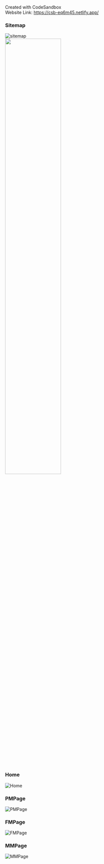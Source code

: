 Created with CodeSandbox  
Website Link: https://csb-eq6m45.netlify.app/  

### Sitemap  
![sitemap](https://user-images.githubusercontent.com/64351360/223666946-bd75723f-2b62-40fd-a31c-38d1787fd445.png)   
<img src=https://user-images.githubusercontent.com/64351360/223666946-bd75723f-2b62-40fd-a31c-38d1787fd445.png   width="60%" height="60%">  
### Home  
![Home](https://user-images.githubusercontent.com/64351360/223666932-c5a0136f-2ab5-4054-aa33-b6cbc9e68f18.png)  

### PMPage  
![PMPage](https://user-images.githubusercontent.com/64351360/223666942-522d961b-ee40-44a9-88cc-83b0fecb653d.png)  

### FMPage  
![FMPage](https://user-images.githubusercontent.com/64351360/223666907-202bfba4-d648-4d44-968b-aaa645141d00.png)  

### MMPage
![MMPage](https://user-images.githubusercontent.com/64351360/223666937-b853d1bd-5829-4480-80c5-1212eb079597.png)
